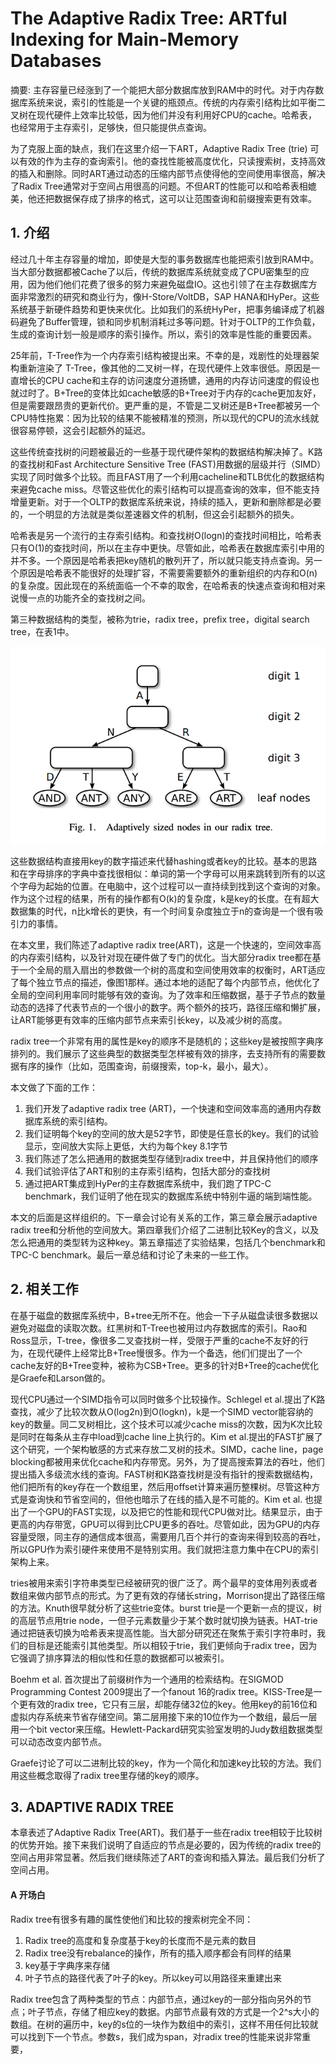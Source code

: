 # The Adaptive Radix Tree: ARTful Indexing for Main-Memory Databases

摘要: 主存容量已经涨到了一个能把大部分数据库放到RAM中的时代。对于内存数据库系统来说，索引的性能是一个关键的瓶颈点。传统的内存索引结构比如平衡二叉树在现代硬件上效率比较低，因为他们并没有利用好CPU的cache。哈希表，也经常用于主存索引，足够快，但只能提供点查询。

为了克服上面的缺点，我们在这里介绍一下ART，Adaptive Radix Tree (trie) 可以有效的作为主存的查询索引。他的查找性能被高度优化，只读搜索树，支持高效的插入和删除。同时ART通过动态的压缩内部节点使得他的空间使用率很高，解决了Radix Tree通常对于空间占用很高的问题。不但ART的性能可以和哈希表相媲美，他还把数据保存成了排序的格式，这可以让范围查询和前缀搜索更有效率。

## 1. 介绍

经过几十年主存容量的增加，即使是大型的事务数据库也能把索引放到RAM中。当大部分数据都被Cache了以后，传统的数据库系统就变成了CPU密集型的应用，因为他们他们花费了很多的努力来避免磁盘IO。这也引领了在主存数据库方面非常激烈的研究和商业行为，像H-Store/VoltDB，SAP HANA和HyPer。这些系统基于新硬件趋势和更快来优化。比如我们的系统HyPer，把事务编译成了机器码避免了Buffer管理，锁和同步机制消耗过多等问题。针对于OLTP的工作负载，生成的查询计划一般是顺序的索引操作。所以，索引的效率是性能的重要因素。

25年前，T-Tree作为一个内存索引结构被提出来。不幸的是，戏剧性的处理器架构重新渲染了 T-Tree，像其他的二叉树一样，在现代硬件上效率很低。原因是一直增长的CPU cache和主存的访问速度分道扬镳，通用的内存访问速度的假设也就过时了。B+Tree的变体比如cache敏感的B+Tree对于内存的cache更加友好，但是需要跟昂贵的更新代价。更严重的是，不管是二叉树还是B+Tree都被另一个CPU特性拖累：因为比较的结果不能被精准的预测，所以现代的CPU的流水线就很容易停顿，这会引起额外的延迟。

这些传统查找树的问题被最近的一些基于现代硬件架构的数据结构解决掉了。K路的查找树和Fast Architecture Sensitive Tree (FAST)用数据的层级并行（SIMD）实现了同时做多个比较。而且FAST用了一个利用cacheline和TLB优化的数据结构来避免cache miss。尽管这些优化的索引结构可以提高查询的效率，但不能支持增量更新。对于一个OLTP的数据库系统来说，持续的插入，更新和删除都是必要的，一个明显的方法就是类似差速器文件的机制，但这会引起额外的损失。

哈希表是另一个流行的主存索引结构。和查找树O(logn)的查找时间相比，哈希表只有O(1)的查找时间，所以在主存中更快。尽管如此，哈希表在数据库索引中用的并不多。一个原因是哈希表把key随机的散列开了，所以就只能支持点查询。另一个原因是哈希表不能很好的处理扩容，不需要需要额外的重新组织的内存和O(n)的复杂度。因此现在的系统面临一个不幸的取舍，在哈希表的快速点查询和相对来说慢一点的功能齐全的查找树之间。

第三种数据结构的类型，被称为trie，radix tree，prefix tree，digital search tree，在表1中。

![](<../.gitbook/assets/image (4).png>)

这些数据结构直接用key的数字描述来代替hashing或者key的比较。基本的思路和在字母排序的字典中查找很相似：单词的第一个字母可以用来跳转到所有的以这个字母为起始的位置。在电脑中，这个过程可以一直持续到找到这个查询的对象。作为这个过程的结果，所有的操作都有O(k)的复杂度，k是key的长度。在有超大数据集的时代，n比k增长的更快，有一个时间复杂度独立于n的查询是一个很有吸引力的事情。

在本文里，我们陈述了adaptive radix tree(ART)，这是一个快速的，空间效率高的内存索引结构，以及针对现在硬件做了专门的优化。当大部分radix tree都在基于一个全局的扇入扇出的参数做一个树的高度和空间使用效率的权衡时，ART适应了每个独立节点的描述，像图1那样。通过本地的适配了每个内部节点，他优化了全局的空间利用率同时能够有效的查询。为了效率和压缩数据，基于子节点的数量动态的选择了代表节点的一个很小的数字。两个额外的技巧，路径压缩和懒扩展，让ART能够更有效率的压缩内部节点来索引长key，以及减少树的高度。

radix tree一个非常有用的属性是key的顺序不是随机的；这些key是被按照字典序排列的。我们展示了这些典型的数据类型怎样被有效的排序，去支持所有的需要数据有序的操作（比如，范围查询，前缀搜索，top-k，最小，最大）。

本文做了下面的工作：

1. 我们开发了adaptive radix tree (ART)，一个快速和空间效率高的通用内存数据库系统的索引结构。
2. 我们证明每个key的空间的放大是52字节，即使是任意长的key。我们的试验显示，空间放大实际上更低，大约为每个key 8.1字节
3. 我们陈述了怎么把通用的数据类型存储到radix tree中，并且保持他们的顺序
4. 我们试验评估了ART和别的主存索引结构，包括大部分的查找树
5. 通过把ART集成到HyPer的主存数据库系统中，我们跑了TPC-C benchmark，我们证明了他在现实的数据库系统中特别牛逼的端到端性能。

本文的后面是这样组织的。下一章会讨论有关系的工作，第三章会展示adaptive radix tree和分析他的空间放大。第四章我们介绍了二进制比较Key的含义，以及怎么把通用的类型转为这种key。第五章描述了实验结果，包括几个benchmark和TPC-C benchmark。最后一章总结和讨论了未来的一些工作。

## 2. 相关工作

在基于磁盘的数据库系统中，B+tree无所不在。他会一下子从磁盘读很多数据以避免对磁盘的读取次数。红黑树和T-Tree也被用过内存数据库的索引。Rao和Ross显示，T-tree，像很多二叉查找树一样，受限于严重的cache不友好的行为，在现代硬件上经常比B+Tree慢很多。作为一个备选，他们们提出了一个cache友好的B+Tree变种，被称为CSB+Tree。更多的针对B+Tree的cache优化是Graefe和Larson做的。

现代CPU通过一个SIMD指令可以同时做多个比较操作。Schlegel et al.提出了K路查找，减少了比较次数从O(log2n)到O(logkn)，k是一个SIMD vector能容纳的key的数量。同二叉树相比，这个技术可以减少cache miss的次数，因为K次比较是同时在每条从主存中load到cache line上执行的。Kim et al.提出的FAST扩展了这个研究，一个架构敏感的方式来存放二叉树的技术。SIMD，cache line，page blocking都被用来优化cache和内存带宽。另外，为了提高搜索算法的吞吐，他们提出插入多级流水线的查询。FAST树和K路查找树是没有指针的搜索数据结构，他们把所有的key存在一个数组里，然后用offset计算来遍历整棵树。尽管这种方式是查询快和节省空间的，但他也暗示了在线的插入是不可能的。Kim et al. 也提出了一个GPU的FAST实现，以及把它的性能和现代CPU做对比。结果显示，由于更高的内存带宽，GPU可以得到比CPU更多的吞吐。尽管如此，因为GPU的内存容量受限，同主存的通信成本很高，需要用几百个并行的查询来得到较高的吞吐，所以GPU作为索引硬件来使用不是特别实用。我们就把注意力集中在CPU的索引架构上来。

tries被用来索引字符串类型已经被研究的很广泛了。两个最早的变体用列表或者数组来做内部节点的形式。为了更有效的存储长string，Morrison提出了路径压缩的方法。Knuth很早就分析了这些trie变体。burst trie是一个更新一点的提议，树的高层节点用trie node，一但子元素数量少于某个数时就切换为链表。HAT-trie通过把链表切换为哈希表来提高性能。当大部分研究还在聚焦于索引字符串时，我们的目标是还能索引其他类型。所以相较于trie，我们更倾向于radix tree，因为它强调了排序算法的相似性和任意的数据都可以被索引。

Boehm et al. 首次提出了前缀树作为一个通用的检索结构。在SIGMOD Programming Contest 2009提出了一个fanout 16的radix tree。KISS-Tree是一个更有效的radix tree，它只有三层，却能存储32位的key。他用key的前16位和虚拟内存系统来节省存储空间。第二层用接下来的10位作为一个数组，最后一层用一个bit vector来压缩。Hewlett-Packard研究实验室发明的Judy数组数据类型可以动态改变内部节点。

Graefe讨论了可以二进制比较的key，作为一个简化和加速key比较的方法。我们用这些概念取得了radix tree里存储的key的顺序。

## 3. ADAPTIVE RADIX TREE

本章表述了Adaptive Radix Tree(ART)。我们基于一些在radix tree相较于比较树的优势开始。接下来我们说明了自适应的节点是必要的，因为传统的radix tree的空间占用非常显著。然后我们继续陈述了ART的查询和插入算法。最后我们分析了空间占用。

#### A 开场白
Radix tree有很多有趣的属性使他们和比较的搜索树完全不同：

1. Radix tree的高度和复杂度基于key的长度而不是元素的数目
2. Radix tree没有rebalance的操作，所有的插入顺序都会有同样的结果
3. key基于字典序来存储
4. 叶子节点的路径代表了叶子的key。所以key可以用路径来重建出来

Radix tree包含了两种类型的节点：内部节点，通过key的一部分指向另外的节点；叶子节点，存储了相应key的数据。内部节点最有效的方式是一个2^s大小的数组。在树的遍历中，key的s位的一块作为数组中的索引，这样不用任何比较就可以找到下一个节点。参数s，我们成为span，对radix tree的性能来说非常重要，
